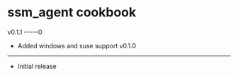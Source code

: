 ssm\_agent cookbook
===================

v0.1.1
-----0
* Added windows and suse support
v0.1.0
------
* Initial release
